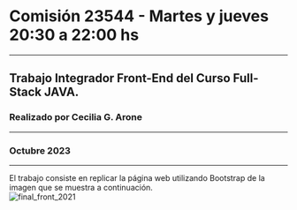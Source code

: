 # Comisión 23544 - Martes y jueves 20:30 a 22:00 hs
---
## Trabajo Integrador Front-End del Curso Full-Stack JAVA. 
### Realizado por Cecilia G. Arone 
---
### Octubre 2023
---
El trabajo consiste en replicar la página web utilizando Bootstrap de la imagen que se muestra a continuación.
<br>
![final_front_2021](https://github.com/sopranodev/23544-AroneFront/assets/56509393/c0ba520a-4fc2-4ef8-8b7c-6ff6b0fee09b)
